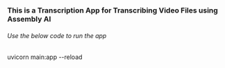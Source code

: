 ### This is a Transcription App for Transcribing Video Files using Assembly AI

###### Use the below code to run the app
uvicorn main:app --reload

